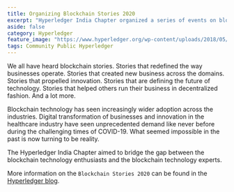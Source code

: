```yaml
---
title: Organizing Blockchain Stories 2020
excerpt: "Hyperledger India Chapter organized a series of events on blockchain technology adoption across the industries in Asia Pacific."
aside: false
category: Hyperledger
feature_image: "https://www.hyperledger.org/wp-content/uploads/2018/05/HL_Website_TwitterImages-home-1.png"
tags: Community Public Hyperledger
---
```


We all have heard blockchain stories. Stories that redefined the way
businesses operate. Stories that created new business across the domains.
Stories that propelled innovation. Stories that are defining the future
of technology. Stories that helped others run their business in decentralized
fashion. And a lot more.

Blockchain technology has seen increasingly wider adoption across the
industries. Digital transformation of businesses and innovation in the
healthcare industry have seen unprecedented demand like never before
during the challenging times of COVID-19. What seemed impossible in
the past is now turning to be reality.

The Hyperledger India Chapter aimed to bridge the gap between the blockchain
technology enthusiasts and the blockchain technology experts.

More information on the `Blockchain Stories 2020` can be found in the
[Hyperledger blog](https://www.hyperledger.org/blog/2020/08/19/blockchain-stories-2020-highlights-from-five-weeks-of-community-sharing-in-asia-pacific).
